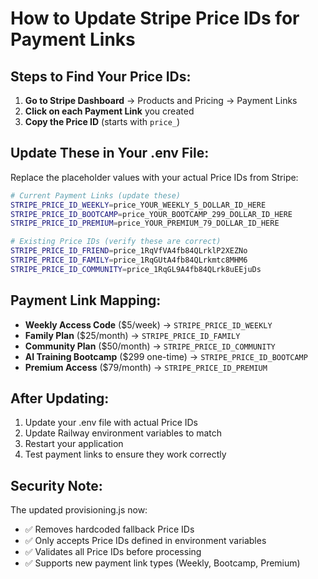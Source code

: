 # How to Update Stripe Price IDs for Payment Links

## Steps to Find Your Price IDs:

1. **Go to Stripe Dashboard** → Products and Pricing → Payment Links
2. **Click on each Payment Link** you created
3. **Copy the Price ID** (starts with `price_`)

## Update These in Your .env File:

Replace the placeholder values with your actual Price IDs from Stripe:

```bash
# Current Payment Links (update these)
STRIPE_PRICE_ID_WEEKLY=price_YOUR_WEEKLY_5_DOLLAR_ID_HERE
STRIPE_PRICE_ID_BOOTCAMP=price_YOUR_BOOTCAMP_299_DOLLAR_ID_HERE  
STRIPE_PRICE_ID_PREMIUM=price_YOUR_PREMIUM_79_DOLLAR_ID_HERE

# Existing Price IDs (verify these are correct)
STRIPE_PRICE_ID_FRIEND=price_1RqVfVA4fb84QLrklP2XEZNo
STRIPE_PRICE_ID_FAMILY=price_1RqGUtA4fb84QLrkmtc8MHM6
STRIPE_PRICE_ID_COMMUNITY=price_1RqGL9A4fb84QLrk8uEEjuDs
```

## Payment Link Mapping:

- **Weekly Access Code** ($5/week) → `STRIPE_PRICE_ID_WEEKLY`
- **Family Plan** ($25/month) → `STRIPE_PRICE_ID_FAMILY` 
- **Community Plan** ($50/month) → `STRIPE_PRICE_ID_COMMUNITY`
- **AI Training Bootcamp** ($299 one-time) → `STRIPE_PRICE_ID_BOOTCAMP`
- **Premium Access** ($79/month) → `STRIPE_PRICE_ID_PREMIUM`

## After Updating:

1. Update your .env file with actual Price IDs
2. Update Railway environment variables to match
3. Restart your application
4. Test payment links to ensure they work correctly

## Security Note:

The updated provisioning.js now:
- ✅ Removes hardcoded fallback Price IDs
- ✅ Only accepts Price IDs defined in environment variables
- ✅ Validates all Price IDs before processing
- ✅ Supports new payment link types (Weekly, Bootcamp, Premium)

